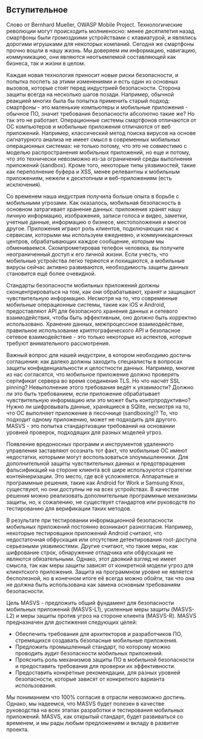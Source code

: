 ## Вступительное

Cлово от Bernhard Mueller, OWASP Mobile Project.
Технологические революции могут происходить молниеносно: менее десятилетия назад смартфоны были громоздкими устройствами с клавиатурой, и являлись дорогими игрушками для некоторых компаний. Сегодня же смартфоны прочно вошли в нашу жизнь. Мы доверяем им информацию, навигацию, коммуникацию, они являются неотъемлемой составляющей как бизнеса, так и жизни в целом.

Каждая новая технология приносит новые риски безопасности, и попытка поспеть за этими изменениями и есть один из основных вызовов, которые стоят перед индустрией безопасности. Сторона защиты всегда на несколько шагов позади. Например, обычной реакцией многих была бы попытка применить старый подход: смартфоны - это маленькие компьютеры и мобильные приложения - обычное ПО, значит требования безопасности абсолютно такие же? Но так это не работает. Операционные системы смартфонов отличаются от ОС компьютеров и мобильные приложения отличаются от веб приложений. Например, классический метод поиска вирусов на основе сигнатурного анализа не имеет смысл в современных мобильных операционных системах: не только потому, что это не совместимо с моделью распространения мобильных приложений, но еще и потому, что это технически невозможно из-за ограничений среды выполнения приложений (sandbox). Кроме того, некоторые типы уязвимостей, такие как переполнение буфера и XSS, менее релевантны к мобильным приложениям, нежели к десктопным и веб-приложениям (есть исключения).

Cо временем наша индустрия получила больше опыта в борьбе с мобильными угрозами. Как оказалось, мобильная безопасность в основном затрагивает хранение данных: приложения хранят нашу личную информацию, изображения, записи голоса и видео, заметки, учетные данные, информацию о бизнесе, местоположения и многое другое. Приложения играют роль клиентов, подключающих нас к сервисам, которыми мы используем ежедневно, и коммуникационных центров, обрабатывающих каждое сообщение, которым мы обмениваемся. Скомпрометировав телефон человека, вы получите неограниченный доступ к его личной жизни. Если учесть, что мобильные устройства легко теряются и похищаются, а мобильные вирусы сейчас активно развиваются, необходимость защиты данных становится ещё более очевидной.

Стандарты безопасности мобильных приложений должны сконцентрироваться на том, как они обрабатывают, хранят и защищают чувствительную информацию. Несмотря на то, что современные мобильные операционные системы, такие как iOS и Android, предоставляют API для безопасного хранения данных и сетевого взаимодействия, чтобы быть эффективным, оно должно быть корректно использовано. Хранение данных, межпроцессное взаимодействие, правильное использование криптографического API и безопасное сетевое взаимодействие - это только некоторые из аспектов, которые требуют внимательного рассмотрения.

Важный вопрос для нашей индустрии, в котором необходимо достичь соглашения: как далеко должны заходить специалисты в вопросах защиты конфиденциальности и целостности данных. Например, многие из нас согласятся, что мобильное приложение должно проверять сертификат сервера во время соединения TLS. Но что насчёт SSL pinning? Невыполнение этого требования ведёт к уязвимости? Должно ли это быть требованием, если приложение обрабатывает чувствительную информацию или это может быть контрпродуктивно? Нужно ли шифровывать данные, хранящиеся в SQlite, несмотря на то, что ОС выполняет приложение в песочнице (sandboxing)? То, что подходит одному приложению, может не подходить для другого. MASVS - это попытка стандартизации требований на основании уровней проверок, подходящих для разных моделей угроз.

Появление вредоносных программ и инструментов удаленного управления заставляют осознать тот факт, что мобильные ОС имеют недостатки, которыми могут воспользоваться злоумышленники. Для дополнительной защиты чувствительных данных и предотвращения фальсификаций на стороне клиента всё шире используются стратегии контейнеризации. Это место, где всё усложняется. Аппаратные и программные решения, такие как Android for Work и Samsung Knox, существуют, но они доступны не на всех устройствах. В качестве решения можно реализовать дополнительные программные механизмы защиты, но, к сожалению, не существует стандартов или руководств по тестированию для верификации таких методов.

В результате при тестировании информационной безопасности мобильных приложений постоянно возникают разногласия. Например, некоторые тестировщики приложений Android считают, что недостаточная обфускация или отсутствие детектирования root-доступа серьезными уязвимостями. Другие считают, что такие меры, как шифрование строк, обнаружение отладчика или обфускация не являются обязательными. Однако, этот двоякий взгляд не имеет смысла, так как меры защиты зависят от конкретной модели угроз для клиентского приложения. Защита на программном уровне не является бесполезной, но в конечном итоге её всегда можно обойти, так что она не должна быть использована как замена основным требованиям безопасности.

Цель MASVS - предложить общий фундамент для безопасности мобильных приложений (MASVS-L1), усиленные меры защиты (MASVS-L2) и меры защиты против угроз на стороне клиента (MASVS-R). MASVS предназначен для достижения следующих целей:

- Обеспечить требования для архитекторов и разработчиков ПО, стремящихся создавать безопасные мобильные приложения.
- Предложить промышленный стандарт, по которому можно проводить аудит безопасности мобильных приложений.
- Прояснить роль механизмов защиты ПО в мобильной безопасности и предоставить требования для проверки их эффективности.
- Предоставить конкретные рекомендации, для разных уровней безопасности, которые зависят от конкретного варианта использования.

Мы пониманием что 100% согласия в отрасли невозможно достичь. Однако, мы надеемся, что MASVS будет полезен в качестве руководства на всех этапах разработки и тестирования мобильных приложений. MASVS, как открытый стандарт, будет развиваться со временем, и мы рады любым предложениям и вкладу в развитие проекта.
